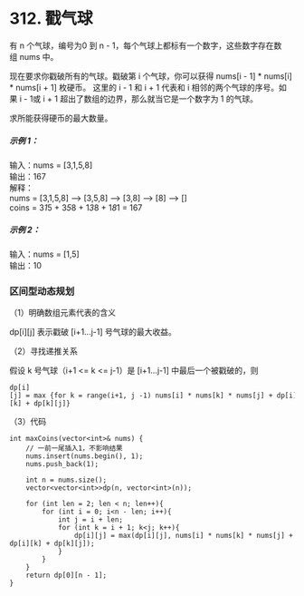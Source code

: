 # 312. 戳气球
有 n 个气球，编号为0 到 n - 1，每个气球上都标有一个数字，这些数字存在数组 nums 中。  

现在要求你戳破所有的气球。戳破第 i 个气球，你可以获得 nums[i - 1] * nums[i] * nums[i + 1] 枚硬币。 这里的 i - 1 和 i + 1 代表和 i 相邻的两个气球的序号。如果 i - 1或 i + 1 超出了数组的边界，那么就当它是一个数字为 1 的气球。  

求所能获得硬币的最大数量。  

##### 示例 1：  
输入：nums = [3,1,5,8]  
输出：167  
解释：  
nums = [3,1,5,8] --> [3,5,8] --> [3,8] --> [8] --> []  
coins =  3*1*5    +   3*5*8   +  1*3*8  + 1*8*1 = 167    
##### 示例 2：  

输入：nums = [1,5]  
输出：10  

### 区间型动态规划
（1）明确数组元素代表的含义

dp[i][j] 表示戳破 [i+1...j-1] 号气球的最大收益。  

（2）寻找递推关系  

假设 k 号气球（i+1 <= k <= j-1）是 [i+1...j-1] 中最后一个被戳破的，则
```
dp[i][j] = max {for k = range(i+1, j -1) nums[i] * nums[k] * nums[j] + dp[i][k] + dp[k][j]}
```
（3）代码
```
int maxCoins(vector<int>& nums) {
    // 一前一尾插入1，不影响结果
	nums.insert(nums.begin(), 1);
	nums.push_back(1);
 
	int n = nums.size();
	vector<vector<int>>dp(n, vector<int>(n));
 
	for (int len = 2; len < n; len++){
		for (int i = 0; i<n - len; i++){
			int j = i + len;
			for (int k = i + 1; k<j; k++){
				dp[i][j] = max(dp[i][j], nums[i] * nums[k] * nums[j] + dp[i][k] + dp[k][j]);
			}
		}
	}
	return dp[0][n - 1];
}
```